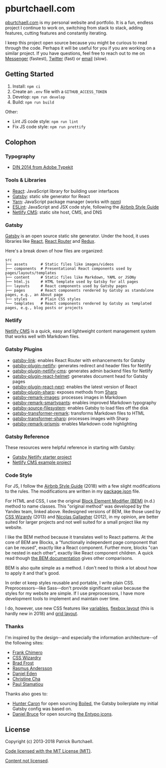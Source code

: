 [home]: https://pburtchaell.com
[react]: https://reactjs.org/
[react-router]: https://reacttraining.com/react-router/
[redux]: http://redux.js.org/
[gatsby]: https://www.gatsbyjs.org/
[netlify-cms]: https://www.netlifycms.org/
[npm]: http://npmjs.org/
[yarn]: https://yarnpkg.com/en/
[eslint]: https://eslint.org/
[din]: https://typekit.com/fonts/din-2014

# pburtchaell.com

[pburtchaell.com][home] is my personal website and portfolio. It is a fun, endless project I continue to work on, switching from stack to stack, adding features, cutting features and constantly iterating.

I keep this project open source because you might be curious to read through the code. Perhaps it will be useful for you if you are working on a similar project. If you have questions, feel free to reach out to me on [Messenger](https://m.me/pburtchaell) (fastest), [Twitter](https://twitter.com/pburtchaell) (fast) or [email](mailto:patrick@pburtchaell) (slow).

## Getting Started

1. Install: `npm ci`
2. Create an `.env` file with a `GITHUB_ACCESS_TOKEN`
3. Develop: `npm run develop`
4. Build: `npm run build`

Other:

- Lint JS code style: `npm run lint`
- Fix JS code style: `npm run prettify`

## Colophon

### Typography

- [DIN 2014 from Adobe Typekit][din]

### Tools & Libraries

- [React][react]: JavaScript library for building user interfaces
- [Gatsby][gatsby]: static site generator for React
- [Yarn][yarn]: JavaScript package manager (works with [npm][npm])
- [ESLint][eslint]: JavaScript and JSX code style, following the [Airbnb Style Guide](https://github.com/airbnb/javascript)
- [Netlify CMS][netlify-cms]: static site host, CMS, and DNS

### Gatsby

[Gatsby][gatsby] is an open source static site generator. Under the hood, it uses libraries like [React][react], [React Router][react-router] and [Redux][redux].

Here's a break down of how files are organized:

```
src
├── assets      # Static files like images/videos
├── components  # Presentational React components used by pages/layouts/templates
├── content     # Static files like Markdown, YAML or JSONy
├── html.js     # HTML template used by Gatsby for all pages
├── layouts     # React components used by Gatsby pages
├── pages       # React components rendered by Gatsby as standalone pages, e.g., an About page
├── styles      # Plain CSS styles
└── templates   # React components rendered by Gatsby as templated pages, e.g., blog posts or projects
```

### Netlify

[Netlify CMS][netlify-cms] is a quick, easy and lightweight content management system that works well with Markdown files.

### Gatsby Plugins

- [gatsby-link][1]: enables React Router with enhancements for Gatsby
- [gatsby-plugin-netlify][2]: generates redirect and header files for Netlify
- [gatsby-plugin-netlify-cms][3]: generates admin backend files for Netlify
- [gatsby-plugin-react-helmet][4]: generates document head for Gatsby pages
- [gatsby-plugin-react-next][5]: enables the latest version of React
- [gatsby-plugin-sharp][6]: exposes methods from [Sharp](https://github.com/lovell/sharp)
- [gatsby-remark-images][7]: processes images in Markdown
- [gatsby-remark-smartypants][8]: enables improved Markdown typography
- [gatsby-source-filesystem][9]: enables Gatsby to load files off the disk
- [gatsby-transformer-remark][10]: transforms Markdown files to HTML
- [gatsby-transformer-sharp][11]: processes images with Sharp
- [gatsby-remark-prismjs][12]: enables Markdown code highlighting

[1]: https://www.npmjs.com/package/gatsby-link
[2]: https://www.npmjs.com/package/gatsby-plugin-netlify
[3]: https://www.npmjs.com/package/gatsby-plugin-netlify-cms
[4]: https://www.npmjs.com/package/gatsby-plugin-react-helmet
[5]: https://www.npmjs.com/package/gatsby-plugin-react-next
[6]: https://www.npmjs.com/package/gatsby-plugin-sharp
[7]: https://www.npmjs.com/package/gatsby-remark-images
[8]: https://www.npmjs.com/package/gatsby-remark-smartypants
[9]: https://www.npmjs.com/package/gatsby-source-filesystem
[10]: https://www.npmjs.com/package/gatsby-transformer-remark
[11]: https://www.npmjs.com/package/gatsby-transformer-sharp
[12]: https://www.npmjs.com/package/gatsby-remark-prismjs

### Gatsby Reference

These resources were helpful reference in starting with Gatsby:

- [Gatsby Netlify starter project][12]
- [Netlify CMS example project][13]

[12]: https://github.com/AustinGreen/gatsby-starter-netlify-cms
[13]: https://github.com/netlify/netlify-cms/example

### Code Style

For JS, I follow the [Airbnb Style Guide](https://github.com/airbnb/javascript) (2018) with a few slight modifications to the rules. The modifications are written in my [package.json](/package.json) file.

For HTML and CSS, I use the original [Block Element Modifier (BEM)](https://tech.yandex.com/bem/) (n.d.) method to name classes. This "original method" was developed by the Yandex team, linked above. Redesigned versions of BEM, like those used by [CSS Wizardy](https://csswizardry.com/2013/01/mindbemding-getting-your-head-round-bem-syntax/) (2013) and [Nicolas Gallagher](http://nicolasgallagher.com/about-html-semantics-front-end-architecture/) (2012), in my opinion, are better suited for larger projects and not well suited for a small project like my website.

I like the BEM method because it translates well to React patterns. At the core of BEM are Blocks, a "functionally independent page component that can be reused", exactly like a React component. Further more, blocks "can be nested in each other", exactly like React component children. A quick read though [the BEM documentation](https://en.bem.info/methodology/quick-start/) gives other comparisons.

BEM is also quite simple as a method. I don't need to think a lot about how to apply it and that's good.

In order ot keep styles reusable and portable, I write plain CSS. Preprocessors--like Sass--don't provide significant value because the styles for my website are simple. If I use preprocessors, I have more development tools to implement and maintain over time.

I do, however, use new CSS features like [variables](https://caniuse.com/#feat=css-variables), [flexbox layout](https://caniuse.com/#feat=flexbox) (this is hardly new in 2018) and [grid layout](https://caniuse.com/#feat=css-grid).

### Thanks

I'm inspired by the design--and especially the information architecture--of the following sites:

- [Frank Chimero](https://frankchimero.com/)
- [CSS Wizardry](https://csswizardry.com/)
- [Brad Frost](http://bradfrost.com/)
- [Rasmus Andersson](https://rsms.me/)
- [Daniel Eden](https://daneden.me/)
- [Christine Cha](https://christinecha.com/)
- [Paul Stamatiou](https://paulstamatiou.com/)

Thanks also goes to:

- [Hunter Caron](https://github.com/huntercaron) for open sourcing [Boiled](https://github.com/huntercaron/boiled), the Gatsby boilerplate my initial Gatsby config was based on.
- [Daniel Bruce](http://www.danielbruce.se/) for open sourcing [the Entypo icons](https://github.com/danielbruce/entypo).

## License

Copyright (c) 2013-2018 Patrick Burtchaell.

[Code licensed with the MIT License (MIT)](/CODE-LICENSE).

[Content not licensed](/CONTENT-LICENSE).
